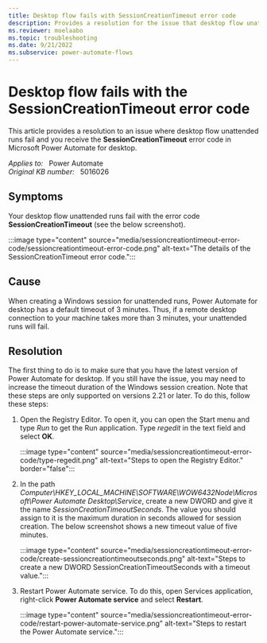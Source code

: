 ```yaml
---
title: Desktop flow fails with SessionCreationTimeout error code
description: Provides a resolution for the issue that desktop flow unattended runs fail with error code SessionCreationTimeout in Power Automate.
ms.reviewer: moelaabo
ms.topic: troubleshooting
ms.date: 9/21/2022
ms.subservice: power-automate-flows
---
```

# Desktop flow fails with the SessionCreationTimeout error code

This article provides a resolution to an issue where desktop flow unattended runs fail and you receive the **SessionCreationTimeout** error code in Microsoft Power Automate for desktop.

_Applies to:_ &nbsp; Power Automate  
_Original KB number:_ &nbsp; 5016026

## Symptoms

Your desktop flow unattended runs fail with the error code **SessionCreationTimeout** (see the below screenshot).

:::image type="content" source="media/sessioncreationtimeout-error-code/sessioncreationtimeout-error-code.png" alt-text="The details of the SessionCreationTimeout error code.":::

## Cause

When creating a Windows session for unattended runs, Power Automate for desktop has a default timeout of 3 minutes. Thus, if a remote desktop connection to your machine takes more than 3 minutes, your unattended runs will fail.

## Resolution

The first thing to do is to make sure that you have the latest version of Power Automate for desktop. If you still have the issue, you may need to increase the timeout duration of the Windows session creation. Note that these steps are only supported on versions 2.21 or later. To do this, follow these steps:

1. Open the Registry Editor. To open it, you can open the Start menu and type _Run_ to get the Run application. Type _regedit_ in the text field and select **OK**.

   :::image type="content" source="media/sessioncreationtimeout-error-code/type-regedit.png" alt-text="Steps to open the Registry Editor." border="false":::

2. In the path _Computer\HKEY_LOCAL_MACHINE\SOFTWARE\WOW6432Node\Microsoft\Power Automate Desktop\Service_, create a new DWORD and give it the name _SessionCreationTimeoutSeconds_. The value you should assign to it is the maximum duration in seconds allowed for session creation. The below screenshot shows a new timeout value of five minutes.

   :::image type="content" source="media/sessioncreationtimeout-error-code/create-sessioncreationtimeoutseconds.png" alt-text="Steps to create a new DWORD SessionCreationTimeoutSeconds with a timeout value.":::

3. Restart Power Automate service. To do this, open Services application, right-click **Power Automate service** and select **Restart**.

   :::image type="content" source="media/sessioncreationtimeout-error-code/restart-power-automate-service.png" alt-text="Steps to restart the Power Automate service.":::

